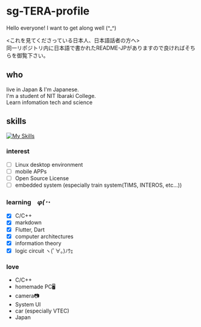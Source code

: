 # sg-TERA-profile

Hello everyone! I want to get along well (^_^)  
  
<これを見てくださっている日本人、日本語話者の方へ>  
同一リポジトリ内に日本語で書かれたREADME-JPがありますので良ければそちらを御覧下さい。

## who

live in Japan & I'm Japanese.  
I'm a student of NIT Ibaraki College.  
Learn infomation tech and science  

## skills

[![My Skills](https://skillicons.dev/icons?i=c,md,flutter,dart)](https://skillicons.dev)

### interest

- [ ] Linux desktop environment
- [ ] mobile APPs
- [ ] Open Source License
- [ ] embedded system (especially train system(TIMS, INTEROS, etc...))

### learning　_φ(･_･

- [x] C/C++
- [x] markdown
- [x] Flutter, Dart
- [x] computer architectures
- [x] information theory
- [x] logic circuit ヽ(ﾟ∀｡)ﾉｳｪ

### love

- C/C++
- homemade PC🖥
- camera📷
- System UI
- car (especially VTEC)
- Japan
